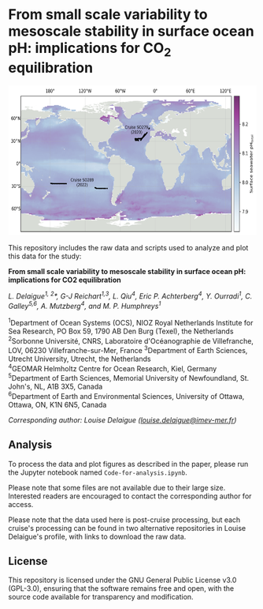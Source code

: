 # From small scale variability to mesoscale stability in surface ocean pH: implications for CO<sub>2</sub> equilibration

<img src="figs/figure1.png" width="682" height="303" />

This repository includes the raw data and scripts used to analyze and plot this data for the study:

**From small scale variability to mesoscale stability in surface ocean pH: implications for CO2 equilibration**

*L. Delaigue<sup>1, 2</sup>\*, G-J Reichart<sup>1,3</sup>, L. Qiu<sup>4</sup>,  Eric P. Achterberg<sup>4</sup>, Y. Ourradi<sup>1</sup>, C. Galley<sup>5,6</sup>, A. Mutzberg<sup>4</sup>,  and M. P. Humphreys<sup>1</sup>*

<sup>1</sup>Department of Ocean Systems (OCS), NIOZ Royal Netherlands Institute for Sea Research, PO Box 59, 1790 AB Den Burg (Texel), the Netherlands  
<sup>2</sup>Sorbonne Université, CNRS, Laboratoire d'Océanographie de Villefranche, LOV, 06230 Villefranche-sur-Mer, France
<sup>3</sup>Department of Earth Sciences, Utrecht University, Utrecht, the Netherlands  
<sup>4</sup>GEOMAR Helmholtz Centre for Ocean Research, Kiel, Germany
<sup>5</sup>Department of Earth Sciences, Memorial University of Newfoundland, St. John's, NL, A1B 3X5, Canada  
<sup>6</sup>Department of Earth and Environmental Sciences, University of Ottawa, Ottawa, ON, K1N 6N5, Canada  

*Corresponding author: Louise Delaigue ([louise.delaigue@imev-mer.fr](mailto:louise.delaigue@imev-mer.fr))*

## Analysis
To process the data and plot figures as described in the paper, please run the Jupyter notebook named `Code-for-analysis.ipynb`.

Please note that some files are not available due to their large size. Interested readers are encouraged to contact the corresponding author for access.

Please note that the data used here is post-cruise processing, but each cruise's processing can be found in two alternative repositories in Louise Delaigue's profile, with links to download the raw data.

## License
This repository is licensed under the GNU General Public License v3.0 (GPL-3.0), ensuring that the software remains free and open, with the source code available for transparency and modification.
